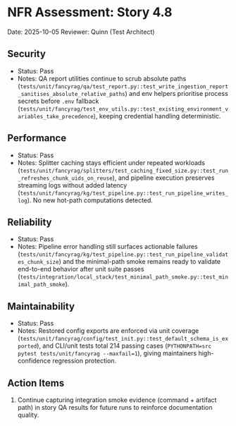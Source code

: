 # NFR Assessment: Story 4.8

Date: 2025-10-05
Reviewer: Quinn (Test Architect)

## Security
- Status: Pass
- Notes: QA report utilities continue to scrub absolute paths (`tests/unit/fancyrag/qa/test_report.py::test_write_ingestion_report_sanitises_absolute_relative_paths`) and env helpers prioritise process secrets before `.env` fallback (`tests/unit/fancyrag/test_env_utils.py::test_existing_environment_variables_take_precedence`), keeping credential handling deterministic.

## Performance
- Status: Pass
- Notes: Splitter caching stays efficient under repeated workloads (`tests/unit/fancyrag/splitters/test_caching_fixed_size.py::test_run_refreshes_chunk_uids_on_reuse`), and pipeline execution preserves streaming logs without added latency (`tests/unit/fancyrag/kg/test_pipeline.py::test_run_pipeline_writes_log`). No new hot-path computations detected.

## Reliability
- Status: Pass
- Notes: Pipeline error handling still surfaces actionable failures (`tests/unit/fancyrag/kg/test_pipeline.py::test_run_pipeline_validates_chunk_size`) and the minimal-path smoke remains ready to validate end-to-end behavior after unit suite passes (`tests/integration/local_stack/test_minimal_path_smoke.py::test_minimal_path_smoke`).

## Maintainability
- Status: Pass
- Notes: Restored config exports are enforced via unit coverage (`tests/unit/fancyrag/config/test_init.py::test_default_schema_is_exported`), and CLI/unit tests total 214 passing cases (`PYTHONPATH=src pytest tests/unit/fancyrag --maxfail=1`), giving maintainers high-confidence regression protection.

## Action Items
1. Continue capturing integration smoke evidence (command + artifact path) in story QA results for future runs to reinforce documentation quality.
